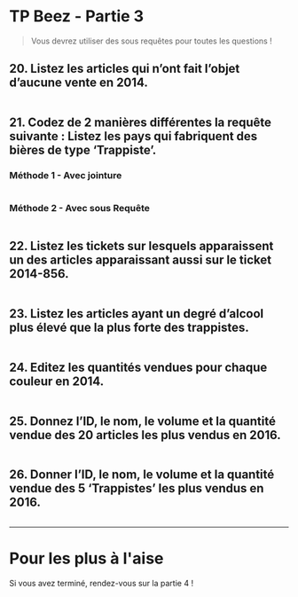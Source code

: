 # TP Beez - Partie 3

> Vous devrez utiliser des sous requêtes pour toutes les questions !

## 20. Listez les articles qui n’ont fait l’objet d’aucune vente en 2014.

```mysql

```

## 21. Codez de 2 manières différentes la requête suivante : Listez les pays qui fabriquent des bières de type ‘Trappiste’.

### Méthode 1 - Avec jointure

```mysql

```

### Méthode 2 - Avec sous Requête

```mysql

```

## 22. Listez les tickets sur lesquels apparaissent un des articles apparaissant aussi sur le ticket 2014-856.

```mysql

```

## 23. Listez les articles ayant un degré d’alcool plus élevé que la plus forte des trappistes.

```mysql

```

## 24. Editez les quantités vendues pour chaque couleur en 2014.

```mysql

```

## 25. Donnez l’ID, le nom, le volume et la quantité vendue des 20 articles les plus vendus en 2016.

```mysql

```

## 26. Donner l’ID, le nom, le volume et la quantité vendue des 5 ‘Trappistes’ les plus vendus en 2016.

```mysql

```

----

# Pour les plus à l'aise

Si vous avez terminé, rendez-vous sur la partie 4 !


